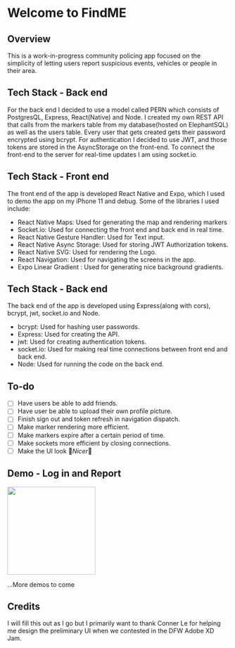 # Welcome to FindME

## Overview
This is a work-in-progress community policing app focused on the simplicity of letting users report suspicious events, vehicles or people in their area. 


## Tech Stack - Back end
For the back end I decided to use a model called PERN which consists of PostgresQL, Express, React(Native) and Node. I created my own REST API that calls from the markers table from my database(hosted on ElephantSQL) as well as the users table. Every user that gets created gets their password encrypted using bcrypt. For authentication I decided to use JWT, and those tokens are stored in the AsyncStorage on the front-end. To connect the front-end to the server for real-time updates I am using socket.io.

## Tech Stack - Front end
The front end of the app is developed React Native and Expo, which I used to demo the app on my iPhone 11 and debug. Some of the libraries I used include: 
- React Native Maps: Used for generating the map and rendering markers
- Socket.io: Used for connecting the front end and back end in real time.
- React Native Gesture Handler: Used for Text input.
- React Native Async Storage: Used for storing JWT Authorization tokens.
- React Native SVG: Used for rendering the Logo.
- React Navigation: Used for navigating the screens in the app.
- Expo Linear Gradient : Used for generating nice background gradients.

## Tech Stack - Back end
The back end of the app is developed using Express(along with cors), bcrypt, jwt, socket.io and Node.
- bcrypt: Used for hashing user passwords.
- Express: Used for creating the API.
- jwt: Used for creating authentication tokens. 
- socket.io: Used for making real time connections between front end and back end.
- Node: Used for running the code on the back end.

## To-do

- [ ] Have users be able to add friends.
- [ ] Have user be able to upload their own profile picture.
- [ ] Finish sign out and token refresh in navigation dispatch.
- [ ] Make marker rendering more efficient.
- [ ] Make markers expire after a certain period of time.
- [ ] Make sockets more efficient by closing connections.
- [ ] Make the UI look 🌟*Nicer*🌟

## Demo - Log in and Report
<img src="/Demo1.gif?raw=true" width=200><br>

...More demos to come
## Credits

I will fill this out as I go but I primarily want to thank Conner Le for helping me design the preliminary UI when we contested in the DFW Adobe XD Jam.


